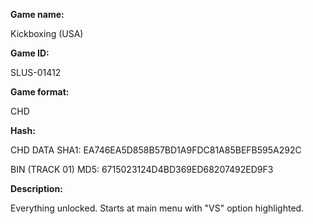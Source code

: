 **Game name:**

Kickboxing (USA)

**Game ID:**

SLUS-01412

**Game format:**

CHD

**Hash:**

CHD DATA SHA1: EA746EA5D858B57BD1A9FDC81A85BEFB595A292C

BIN (TRACK 01) MD5: 6715023124D4BD369ED68207492ED9F3

**Description:**

Everything unlocked. Starts at main menu with "VS" option highlighted.